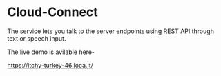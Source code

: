 # Cloud-Connect
The service lets you talk to the server endpoints using REST API through text or speech input. 

The live demo is avilable here-

https://itchy-turkey-46.loca.lt/
